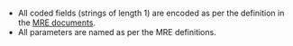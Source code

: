 
* All coded fields (strings of length 1) are encoded as per the definition in the [MRE documents](index.html#cdc-nchs-documentation).
* All parameters are named as per the MRE definitions.

